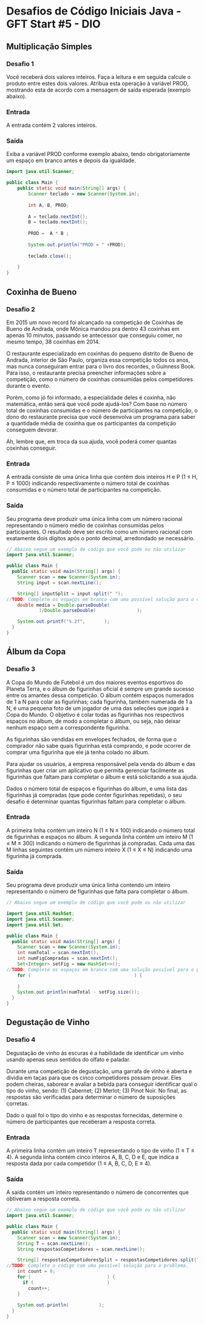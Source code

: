 # Desafios de Código Iniciais Java - GFT Start #5 - DIO

## Multiplicação Simples

### Desafio 1

Você receberá dois valores inteiros. Faça a leitura e em seguida calcule o produto entre estes dois valores. Atribua esta operação à variável PROD, mostrando esta de acordo com a mensagem de saída esperada (exemplo abaixo).  

### Entrada

A entrada contém 2 valores inteiros.

### Saída

Exiba a variável PROD conforme exemplo abaixo, tendo obrigatoriamente um espaço em branco antes e depois da igualdade.

```java
import java.util.Scanner;

public class Main {
	public static void main(String[] args) {
		Scanner teclado = new Scanner(System.in);
		
		int A, B, PROD;
		
		A = teclado.nextInt();
		B = teclado.nextInt();
		
		PROD =  A * B ;
		
		System.out.println("PROD = " +PROD);
		
		teclado.close();
		
	}
}
```

## Coxinha de Bueno

### Desafio 2

Em 2015 um novo record foi alcançado na competição de Coxinhas de Bueno de Andrada, onde Mônica mandou pra dentro 43 coxinhas em apenas 10 minutos, passando se antecessor que conseguiu comer, no mesmo tempo, 38 coxinhas em 2014.

O restaurante especializado em coxinhas do pequeno distrito de Bueno de Andrada, interior de São Paulo, organiza essa competição todos os anos, mas nunca conseguiram entrar para o livro dos recordes, o Guinness Book. Para isso, o restaurante precisa preencher informações sobre a competição, como o número de coxinhas consumidas pelos competidores durante o evento. 

Porém, como jó foi informado, a especialidade deles é coxinha, não matemática, então será que você pode ajudá-los? Com base no número total de coxinhas consumidas e o número de participantes na competição, o dono do restaurante precisa que você desenvolva um programa para saber a quantidade média de coxinha que os participantes da competição conseguem devorar.

Ah, lembre que, em troca da sua ajuda, você poderá comer quantas coxinhas conseguir.

### Entrada

A entrada consiste de uma única linha que contém dois inteiros H e P (1 ≤ H, P ≤ 1000) indicando respectivamente o número total de coxinhas consumidas e o número total de participantes na competição.

### Saída

Seu programa deve produzir uma única linha com um número racional representando o número médio de coxinhas consumidas pelos participantes. O resultado deve ser escrito como um número racional com exatamente dois dígitos após o ponto decimal, arredondado se necessário.

```java
// Abaixo segue um exemplo de código que você pode ou não utilizar
import java.util.Scanner;

public class Main {
  public static void main(String[] args) {
    Scanner scan = new Scanner(System.in);
    String input = scan.nextLine();

    String[] inputSplit = input.split(" ");
//TODO: Complete os espaços em branco com uma possível solução para o desafio
    double media = Double.parseDouble( 
            )/Double.parseDouble(               );

    System.out.printf("%.2f",       );
  }
}

```


## Álbum da Copa

### Desafio 3

A Copa do Mundo de Futebol é um dos maiores eventos esportivos do Planeta Terra, e o álbum de figurinhas oficial é sempre um grande sucesso entre os amantes dessa competição. O álbum contém espaços numerados de 1 a N para colar as figurinhas; cada figurinha, também numerada de 1 a N, é uma pequena foto de um jogador de uma das seleções que jogará a Copa do Mundo. O objetivo é colar todas as figurinhas nos respectivos espaços no álbum, de modo a completar o álbum, ou seja, não deixar nenhum espaço sem a correspondente figurinha.

As figurinhas são vendidas em envelopes fechados, de forma que o comprador não sabe quais figurinhas está comprando, e pode ocorrer de comprar uma figurinha que ele já tenha colado no álbum.

Para ajudar os usuários, a empresa responsável pela venda do álbum e das figurinhas quer criar um aplicativo que permita gerenciar facilmente as figurinhas que faltam para completar o álbum e está solicitando a sua ajuda.

Dados o número total de espaços e figurinhas do álbum, e uma lista das figurinhas já compradas (que pode conter figurinhas repetidas), o seu desafio é determinar quantas figurinhas faltam para completar o álbum.


### Entrada

A primeira linha contém um inteiro N (1 ≤ N ≤ 100) indicando o número total de figurinhas e espaços no álbum. A segunda linha contém um inteiro M (1 ≤ M ≤ 300) indicando o número de figurinhas já compradas. Cada uma das M linhas seguintes contém um número inteiro X (1 ≤ X ≤ N) indicando uma figurinha já comprada.

### Saída

Seu programa deve produzir uma única linha contendo um inteiro representando o número de figurinhas que falta para completar o álbum.

```java
// Abaixo segue um exemplo de código que você pode ou não utilizar

import java.util.HashSet;
import java.util.Scanner;
import java.util.Set;

public class Main {
  public static void main(String[] args) {
    Scanner scan = new Scanner(System.in);
    int numTotal = scan.nextInt();
    int numFigCompradas = scan.nextInt();
    Set<Integer> setFig = new HashSet<>();
//TODO: Complete os espaços em branco com uma solução possível para o problema
    for (                                      ) {
      
    }
    System.out.println(numTotal - setFig.size());
  }
}

```

## Degustação de Vinho

### Desafio 4

Degustação de vinho às escuras é a habilidade de identificar um vinho usando apenas seus sentidos do olfato e paladar.

Durante uma competição de degustação, uma garrafa de vinho é aberta e dividia em taças para que os cinco competidores possam provar. Eles podem cheiras, saborear e avaliar a bebida para conseguir identificar qual o tipo do vinho, sendo: (1) Cabernet; (2) Merlot; (3) Pinot Noir. No final, as respostas são verificadas para determinar o número de suposições corretas.

Dado o qual foi o tipo do vinho e as respostas fornecidas, determine o número de participantes que receberam a resposta correta.

### Entrada

A primeira linha contém um inteiro T representando o tipo de vinho (1 ≤ T ≤ 4). A segunda linha contém cinco inteiros A, B, C, D e E, que indica a resposta dada por cada competidor (1 ≤ A, B, C, D, E ≤ 4).

### Saída

A saída contém um inteiro representando o número de concorrentes que obtiveram a resposta correta.

```java
// Abaixo segue um exemplo de código que você pode ou não utilizar
import java.util.Scanner;

public class Main {
  public static void main(String[] args) {
    Scanner scan = new Scanner(System.in);
    String T = scan.nextLine();
    String respostasCompetidores = scan.nextLine();

    String[] respostasCompetidoresSplit = respostasCompetidores.split(" ");
//TODO: Complete o código com uma possível solução para o problema.    
    int count = 0;
    for (                            ) {
      if (                           ) 
        count++;
    }
    
    System.out.println(           );
  }
}

```